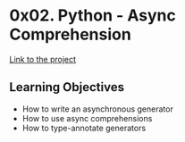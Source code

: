 # 0x02. Python - Async Comprehension
[Link to the project](https://intranet.hbtn.io/projects/576)

## Learning Objectives
<ul>
<li>How to write an asynchronous generator</li>
<li>How to use async comprehensions</li>
<li>How to type-annotate generators</li>
</ul>
